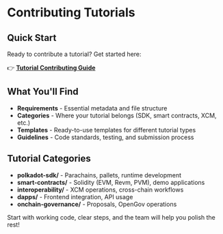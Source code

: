 # Contributing Tutorials

## Quick Start

Ready to contribute a tutorial? Get started here:

👉 **[Tutorial Contributing Guide](../.CONTRIBUTING/tutorials/.CONTRIBUTING.md)**

## What You'll Find

- **Requirements** - Essential metadata and file structure
- **Categories** - Where your tutorial belongs (SDK, smart contracts, XCM, etc.)
- **Templates** - Ready-to-use templates for different tutorial types
- **Guidelines** - Code standards, testing, and submission process

## Tutorial Categories

- **polkadot-sdk/** - Parachains, pallets, runtime development
- **smart-contracts/** - Solidity (EVM, Revm, PVM), demo applications  
- **interoperability/** - XCM operations, cross-chain workflows
- **dapps/** - Frontend integration, API usage
- **onchain-governance/** - Proposals, OpenGov operations

Start with working code, clear steps, and the team will help you polish the rest!